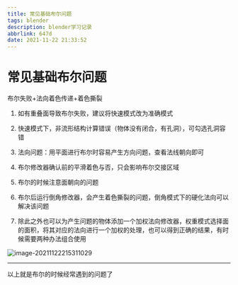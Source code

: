 ```yaml
---
title: 常见基础布尔问题
tags: blender
description: blender学习记录
abbrlink: 647d
date: 2021-11-22 21:33:52
---
```


# 常见基础布尔问题

布尔失败+法向着色传递+着色撕裂

1. 如有重叠面导致布尔失败，建议将快速模式改为准确模式

2. 快速模式下，非流形结构计算错误（物体没有闭合，有孔洞），可勾选孔洞容错

3. 法向问题：用平面进行布尔时容易产生方向问题，查看法线朝向即可
4. 布尔修改器确认前的平滑着色与否，只会影响布尔交接区域
5. 布尔的时候注意面朝向的问题
6. 布尔后运行倒角修改器，会产生着色撕裂的问题，倒角模式下的硬化法向可以解决该问题
7. 除此之外也可以为产生问题的物体添加一个加权法向修改器，权重模式选择面的面积，将其对应的法向进行一个加权的处理，也可以得到正确的结果，有时候需要两种办法组合使用

![image-20211122215311029](https://cdn.jsdelivr.net/gh/lafew/picgo_xyz@main//img/image-20211122215311029.png)

---

以上就是布尔的时候经常遇到的问题了
